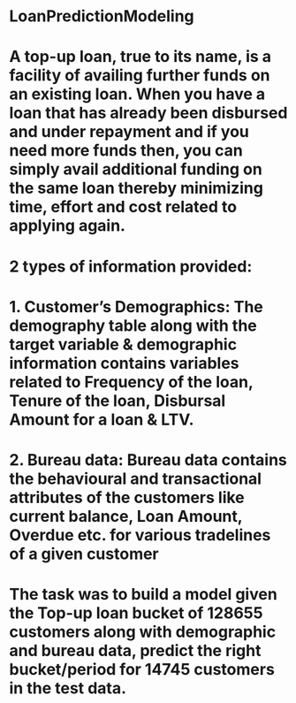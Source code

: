 # LoanPredictionModeling
# A top-up loan, true to its name, is a facility of availing further funds on an existing loan. When you have a loan that has already been disbursed and under repayment and if you need more funds then, you can simply avail additional funding on the same loan thereby minimizing time, effort and cost related to applying again.
# 2 types of information provided: 
# 1. Customer’s Demographics: The demography table along with the target variable & demographic information contains variables related to Frequency of the loan, Tenure of the loan, Disbursal Amount for a loan & LTV.
# 2. Bureau data:  Bureau data contains the behavioural and transactional attributes of the customers like current balance, Loan Amount, Overdue etc. for various tradelines of a given customer
# The task was to build a model given the Top-up loan bucket of 128655 customers along with demographic and bureau data, predict the right bucket/period for 14745 customers in the test data.
